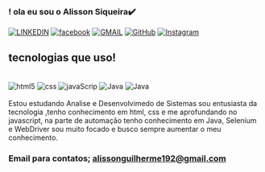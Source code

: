 ### ! ola eu sou o Alisson Siqueira✔️


[![LINKEDIN](https://img.shields.io/badge/LinkedIn-0077B5?style=for-the-badge&logo=linkedin&logoColor=white)]( https://www.linkedin.com/in/alisson-siqueira-566155249 )
[![facebook](https://img.shields.io/badge/Facebook-1877F2?style=for-the-badge&logo=facebook&logoColor=white)](https://www.facebook.com/dddggjj/)
[![GMAIL](https://img.shields.io/badge/Gmail-D14836?style=for-the-badge&logo=gmail&logoColor=white
)](alissonguilherme192@gmail.com )
[![GitHub](https://img.shields.io/badge/GitHub-100000?style=for-the-badge&logo=github&logoColor=white)]( https://github.com/AlissonSiqueira55 )
[![Instagram](https://img.shields.io/badge/Instagram-E4405F?style=for-the-badge&logo=instagram&logoColor=white
)]( https://www.instagram.com/alisson.siqueira.3/?hl=pt-br )




## tecnologias que uso!

<div style= " display: inline_block"> <br/>
   <img align="center" alt="html5" src= "https://img.shields.io/badge/HTML-239120?style=for-the-badge&logo=html5&logoColor=white"/>
<img align="center" alt="css" src= "https://img.shields.io/badge/CSS-239120?&style=for-the-badge&logo=css3&logoColor=white
"/>
<img align="center" alt="javaScrip" src= "https://img.shields.io/badge/JavaScript-F7DF1E?style=for-the-badge&logo=javascript&logoColor=black"/>
<img align="center" alt="Java" src= "https://img.shields.io/badge/Java-ED8B00?style=for-the-badge&logo=openjdk&logoColor=white"/>
<img align="center" alt="Java" src= "https://img.shields.io/badge/C%23-239120?style=for-the-badge&logo=c-sharp&logoColor=white
"/>



</div> <br/>
Estou estudando Analise e Desenvolvimedo de Sistemas sou entusiasta da tecnologia ,tenho conhecimento em html, css e me aprofundando no javascript, na parte de automação tenho conhecimento em Java, Selenium e WebDriver sou muito focado e busco sempre aumentar o meu conhecimento.

### Email para contatos; alissonguilherme192@gmail.com
